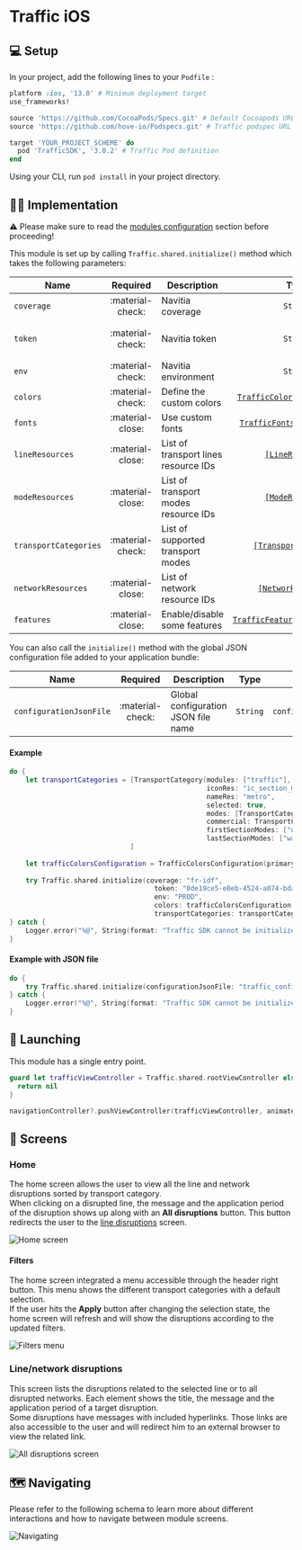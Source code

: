 # Traffic iOS

## 💻 Setup

In your project, add the following lines to your `Podfile` :

```ruby
platform :ios, '13.0' # Minimum deployment target
use_frameworks!

source 'https://github.com/CocoaPods/Specs.git' # Default Cocoapods URL
source 'https://github.com/hove-io/Podspecs.git' # Traffic podspec URL

target 'YOUR_PROJECT_SCHEME' do
  pod 'TrafficSDK', '3.0.2' # Traffic Pod definition
end
```

Using your CLI, run `pod install` in your project directory.

## 👨‍💻  Implementation

⚠️ Please make sure to read the [modules configuration](../../getting_started/#modules-configuration) section before proceeding!<br>

This module is set up by calling `Traffic.shared.initialize()` method which takes the following parameters:

| Name | Required | Description | Type | Example
| --- |:---:| --- | :---: | :---: |
| `coverage`| :material-check: | Navitia coverage | `String` | `fr-idf` |
| `token`| :material-check: | Navitia token | `String` | `0de19ce5-e0eb-4524-a074-bda3c6894c19` |
| `env`| :material-check: | Navitia environment | `String` | `PROD` |
| `colors`| :material-check: | Define the custom colors | [`TrafficColorsConfiguration`](../../getting_started/#traffic-color) | - |
| `fonts`| :material-close: | Use custom fonts | [`TrafficFontsConfiguration`](../../getting_started/#custom-font) | - |
| `lineResources`| :material-close: | List of transport lines resource IDs | [`[LineResource]`](../../getting_started/#line-resource) | - | 
| `modeResources`| :material-close: | List of transport modes resource IDs | [`[ModeResource]`](../../getting_started/#mode-resource) | - | 
| `transportCategories`| :material-check: | List of supported transport modes | [`[TransportCategory]`](../../getting_started/#transport-category) | - |
| `networkResources`| :material-close: | List of network resource IDs | [`[NetworkResource]`](../../getting_started/#network-resource) | - |
| `features`| :material-close: | Enable/disable some features  | [`TrafficFeaturesConfiguration`](../../getting_started/#traffic-features) | - |

You can also call the `initialize()` method with the global JSON configuration file added to your application bundle:

| Name | Required | Description | Type | Example |
| --- |:---:| --- | :---: | :---: |
| `configurationJsonFile`| :material-check: | Global configuration JSON file name | `String` | `configuration.json` |

<h4>Example</h4>

```swift
do {
    let transportCategories = [TransportCategory(modules: ["traffic"],
                                                 iconRes: "ic_section_mode_metro",
                                                 nameRes: "metro",
                                                 selected: true,
                                                 modes: [TransportCategoryMode(physical: TransportPhysicalMode(id: "physical_mode:Metro", nameRes: "metro"),
                                                 commercial: TransportCommercialMode(id: "commercial_mode:Metro", name: "Metro"))],
                                                 firstSectionModes: ["walking"],
                                                 lastSectionModes: ["walking"])
                              ]
                              
    let trafficColorsConfiguration = TrafficColorsConfiguration(primaryColor: "#88819f", secondaryColor: "#8faa96")
                                                                      
    try Traffic.shared.initialize(coverage: "fr-idf",
                                    token: "0de19ce5-e0eb-4524-a074-bda3c6894c19",
                                    env: "PROD",
                                    colors: trafficColorsConfiguration,
                                    transportCategories: transportCategories)                                                                  
} catch {
    Logger.error("%@", String(format: "Traffic SDK cannot be initialized! %@", error.localizedDescription))
}                                   
```

<h4>Example with JSON file</h4>

```swift
do {
    try Traffic.shared.initialize(configurationJsonFile: "traffic_configuration.json")                                                               
} catch {
    Logger.error("%@", String(format: "Traffic SDK cannot be initialized! %@", error.localizedDescription))
}                                   
```

## 🚀  Launching

This module has a single entry point. 

```swift
guard let trafficViewController = Traffic.shared.rootViewController else {
  return nil
}

navigationController?.pushViewController(trafficViewController, animated: false)
```

## 📱 Screens

### Home

The home screen allows the user to view all the line and network disruptions sorted by transport category.<br>
When clicking on a disrupted line, the message and the application period of the disruption shows up along with an **All disruptions** button. This button redirects the user to the [line disruptions](#linenetwork-disruptions) screen.

<img class="img-overview" src="/navitia_sdk_docs/assets/img/traffic_ios_home_screen.png" alt="Home screen">

#### Filters

The home screen integrated a menu accessible through the header right button. This menu shows the different transport categories with a default selection.<br>
If the user hits the **Apply** button after changing the selection state, the home screen will refresh and will show the disruptions according to the updated filters.

<img class="img-overview" src="/navitia_sdk_docs/assets/img/traffic_ios_filters_menu.png" alt="Filters menu">

### Line/network disruptions

This screen lists the disruptions related to the selected line or to all disrupted networks. Each element shows the title, the message and the application period of a target disruption.<br>
Some disruptions have messages with included hyperlinks. Those links are also accessible to the user and will redirect him to an external browser to view the related link.

<img class="img-overview" src="/navitia_sdk_docs/assets/img/traffic_ios_all_disruptions_screen.png" alt="All disruptions screen">

## 🗺 Navigating

Please refer to the following schema to learn more about different interactions and how to navigate between module screens.

<img class="img-navigating" src="/navitia_sdk_docs/assets/img/traffic_ios_navigating.png" alt="Navigating">

